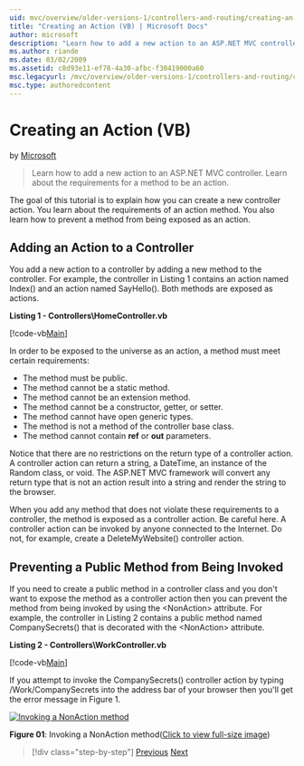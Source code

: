 ```yaml
---
uid: mvc/overview/older-versions-1/controllers-and-routing/creating-an-action-vb
title: "Creating an Action (VB) | Microsoft Docs"
author: microsoft
description: "Learn how to add a new action to an ASP.NET MVC controller. Learn about the requirements for a method to be an action."
ms.author: riande
ms.date: 03/02/2009
ms.assetid: c8d93e11-ef78-4a30-afbc-f30419000a60
msc.legacyurl: /mvc/overview/older-versions-1/controllers-and-routing/creating-an-action-vb
msc.type: authoredcontent
---
```

# Creating an Action (VB)

by [Microsoft](https://github.com/microsoft)

> Learn how to add a new action to an ASP.NET MVC controller. Learn about the requirements for a method to be an action.


The goal of this tutorial is to explain how you can create a new controller action. You learn about the requirements of an action method. You also learn how to prevent a method from being exposed as an action.

## Adding an Action to a Controller

You add a new action to a controller by adding a new method to the controller. For example, the controller in Listing 1 contains an action named Index() and an action named SayHello(). Both methods are exposed as actions.

**Listing 1 - Controllers\HomeController.vb**

[!code-vb[Main](creating-an-action-vb/samples/sample1.vb)]

In order to be exposed to the universe as an action, a method must meet certain requirements:

- The method must be public.
- The method cannot be a static method.
- The method cannot be an extension method.
- The method cannot be a constructor, getter, or setter.
- The method cannot have open generic types.
- The method is not a method of the controller base class.
- The method cannot contain **ref** or **out** parameters.

Notice that there are no restrictions on the return type of a controller action. A controller action can return a string, a DateTime, an instance of the Random class, or void. The ASP.NET MVC framework will convert any return type that is not an action result into a string and render the string to the browser.

When you add any method that does not violate these requirements to a controller, the method is exposed as a controller action. Be careful here. A controller action can be invoked by anyone connected to the Internet. Do not, for example, create a DeleteMyWebsite() controller action.

## Preventing a Public Method from Being Invoked

If you need to create a public method in a controller class and you don't want to expose the method as a controller action then you can prevent the method from being invoked by using the &lt;NonAction&gt; attribute. For example, the controller in Listing 2 contains a public method named CompanySecrets() that is decorated with the &lt;NonAction&gt; attribute.

**Listing 2 - Controllers\WorkController.vb**

[!code-vb[Main](creating-an-action-vb/samples/sample2.vb)]

If you attempt to invoke the CompanySecrets() controller action by typing /Work/CompanySecrets into the address bar of your browser then you'll get the error message in Figure 1.


[![Invoking a NonAction method](creating-an-action-vb/_static/image1.jpg)](creating-an-action-vb/_static/image1.png)

**Figure 01**: Invoking a NonAction method([Click to view full-size image](creating-an-action-vb/_static/image2.png))

> [!div class="step-by-step"]
> [Previous](creating-a-controller-vb.md)
> [Next](aspnet-mvc-controllers-overview-cs.md)
